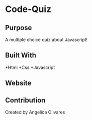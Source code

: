# Code-Quiz

## Purpose
A multiple choice quiz about Javascript!

## Built With
*Html
*Css
*Javascript

## Website


## Contribution
Created by Angelica Olivares
